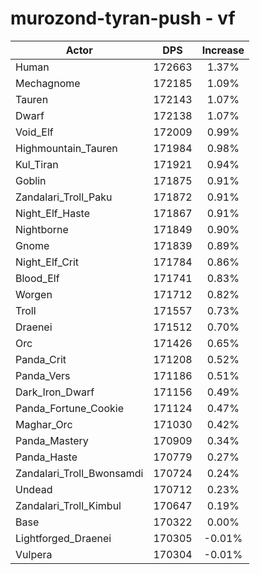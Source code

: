 # murozond-tyran-push - vf
| Actor | DPS | Increase |
|---|:---:|:---:|
|Human|172663|1.37%|
|Mechagnome|172185|1.09%|
|Tauren|172143|1.07%|
|Dwarf|172138|1.07%|
|Void_Elf|172009|0.99%|
|Highmountain_Tauren|171984|0.98%|
|Kul_Tiran|171921|0.94%|
|Goblin|171875|0.91%|
|Zandalari_Troll_Paku|171872|0.91%|
|Night_Elf_Haste|171867|0.91%|
|Nightborne|171849|0.90%|
|Gnome|171839|0.89%|
|Night_Elf_Crit|171784|0.86%|
|Blood_Elf|171741|0.83%|
|Worgen|171712|0.82%|
|Troll|171557|0.73%|
|Draenei|171512|0.70%|
|Orc|171426|0.65%|
|Panda_Crit|171208|0.52%|
|Panda_Vers|171186|0.51%|
|Dark_Iron_Dwarf|171156|0.49%|
|Panda_Fortune_Cookie|171124|0.47%|
|Maghar_Orc|171030|0.42%|
|Panda_Mastery|170909|0.34%|
|Panda_Haste|170779|0.27%|
|Zandalari_Troll_Bwonsamdi|170724|0.24%|
|Undead|170712|0.23%|
|Zandalari_Troll_Kimbul|170647|0.19%|
|Base|170322|0.00%|
|Lightforged_Draenei|170305|-0.01%|
|Vulpera|170304|-0.01%|
